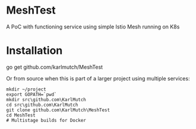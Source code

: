 # MeshTest
A PoC with functioning service using simple Istio Mesh running on K8s

# Installation

go get github.com/karlmutch/MeshTest

Or from source when this is part of a larger project using multiple services:
```
mkdir ~/project
export GOPATH=`pwd`
mkdir src\github.com\KarlMutch
cd src\github.com\KarlMutch
git clone github.com\KarlMutch\MeshTest
cd MeshTest
# Multistage builds for Docker
```
